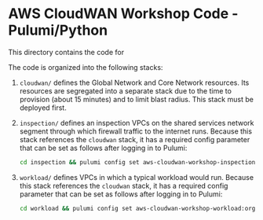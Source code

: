 # AWS CloudWAN Workshop Code - Pulumi/Python

This directory contains the code for

The code is organized into the following stacks:

1. `cloudwan/` defines the Global Network and Core Network resources. Its resources are segregated into a separate stack due to the time to provision (about 15 minutes) and to limit blast radius. This stack must be deployed first.
1. `inspection/` defines an inspection VPCs on the shared services network segment through which firewall traffic to the internet runs. Because this stack references the `cloudwan` stack, it has a required config parameter that can be set as follows after logging in to Pulumi:

   ```bash
   cd inspection && pulumi config set aws-cloudwan-workshop-inspection:org $(pulumi whoami)
   ```

1. `workload/` defines VPCs in which a typical workload would run. Because this stack references the `cloudwan` stack, it has a required config parameter that can be set as follows after logging in to Pulumi:

   ```bash
   cd workload && pulumi config set aws-cloudwan-workshop-workload:org $(pulumi whoami)
   ```
